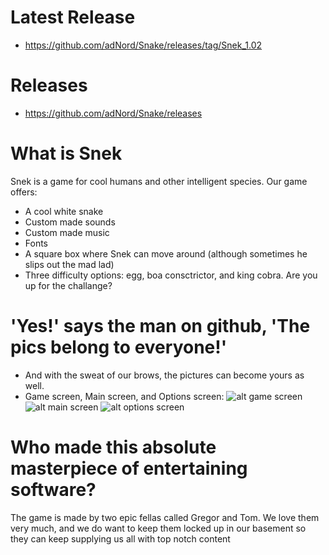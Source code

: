 # Latest Release
* https://github.com/adNord/Snake/releases/tag/Snek_1.02

# Releases
* https://github.com/adNord/Snake/releases

# What is Snek 
Snek is a game for cool humans and other intelligent species. Our game offers:

* A cool white snake
* Custom made sounds
* Custom made music
* Fonts
* A square box where Snek can move around (although sometimes he slips out the mad lad)
* Three difficulty options: egg, boa consctrictor, and king cobra. Are you up for the challange? 

# 'Yes!' says the man on github, 'The pics belong to everyone!'
* And with the sweat of our brows, the pictures can become yours as well.
* Game screen, Main screen, and Options screen:
![alt game screen](https://github.com/lucasnordic/Snake/blob/master/github_assets/Snek_1.02/Screenshot%202021-10-31%20221952.jpg)
![alt main screen](https://github.com/lucasnordic/Snake/blob/master/github_assets/Snek_1.02/Screenshot%202021-10-31%20222005.jpg)
![alt options screen](https://github.com/lucasnordic/Snake/blob/master/github_assets/Snek_1.02/Screenshot%202021-10-31%20221959.jpg)

# Who made this absolute masterpiece of entertaining software?
The game is made by two epic fellas called Gregor and Tom. We love them very much, and we do want to keep them locked up in our basement so they can keep supplying us all with top notch content
